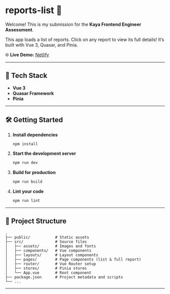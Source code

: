 # reports-list 🎵

Welcome! This is my submission for the **Kaya Frontend Engineer Assessment**.

This app loads a list of reports. Click on any report to view its full details! It’s built with Vue 3, Quasar, and Pinia.

🌐 **Live Demo:** [Netlify](https://kaya-report-list.netlify.app/)

---

## 🚀 Tech Stack

- **Vue 3**
- **Quasar Framework**
- **Pinia**

---

## 🛠️ Getting Started

1. **Install dependencies**

   ```sh
   npm install
   ```

2. **Start the development server**

   ```sh
   npm run dev
   ```

3. **Build for production**

   ```sh
   npm run build
   ```

4. **Lint your code**
   ```sh
   npm run lint
   ```

---

## 📁 Project Structure

```
.
├── public/           # Static assets
├── src/              # Source files
│   ├── assets/       # Images and fonts
│   ├── components/   # Vue components
│   ├── layouts/      # Layout components
│   ├── pages/        # Page components (list & full report)
│   ├── router/       # Vue Router setup
│   ├── stores/       # Pinia stores
│   └── App.vue       # Root component
├── package.json      # Project metadata and scripts
└── ...
```

---
